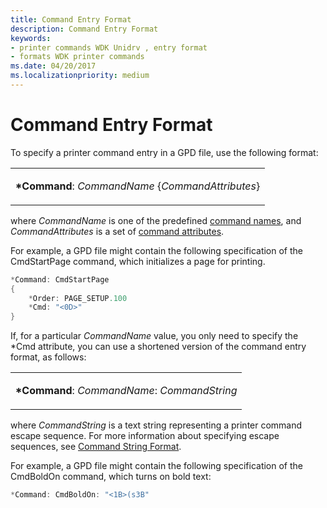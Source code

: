 ```yaml
---
title: Command Entry Format
description: Command Entry Format
keywords:
- printer commands WDK Unidrv , entry format
- formats WDK printer commands
ms.date: 04/20/2017
ms.localizationpriority: medium
---
```


# Command Entry Format





To specify a printer command entry in a GPD file, use the following format:

<table>
<colgroup>
<col width="100%" />
</colgroup>
<tbody>
<tr class="odd">
<td><p><strong>*Command</strong>: <em>CommandName</em> {<em>CommandAttributes</em>}</p></td>
</tr>
</tbody>
</table>

 

where *CommandName* is one of the predefined [command names](command-names.md), and *CommandAttributes* is a set of [command attributes](command-attributes.md).

For example, a GPD file might contain the following specification of the CmdStartPage command, which initializes a page for printing.

```cpp
*Command: CmdStartPage
{
    *Order: PAGE_SETUP.100
    *Cmd: "<0D>"
}
```

If, for a particular *CommandName* value, you only need to specify the \*Cmd attribute, you can use a shortened version of the command entry format, as follows:

<table>
<colgroup>
<col width="100%" />
</colgroup>
<tbody>
<tr class="odd">
<td><p><strong>*Command</strong>: <em>CommandName</em>: <em>CommandString</em></p></td>
</tr>
</tbody>
</table>

 

where *CommandString* is a text string representing a printer command escape sequence. For more information about specifying escape sequences, see [Command String Format](command-string-format.md).

For example, a GPD file might contain the following specification of the CmdBoldOn command, which turns on bold text:

```cpp
*Command: CmdBoldOn: "<1B>(s3B"
```

 

 





